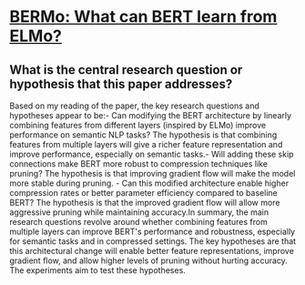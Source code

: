 # [BERMo: What can BERT learn from ELMo?](https://arxiv.org/abs/2110.15802v1)

## What is the central research question or hypothesis that this paper addresses?

Based on my reading of the paper, the key research questions and hypotheses appear to be:- Can modifying the BERT architecture by linearly combining features from different layers (inspired by ELMo) improve performance on semantic NLP tasks? The hypothesis is that combining features from multiple layers will give a richer feature representation and improve performance, especially on semantic tasks.- Will adding these skip connections make BERT more robust to compression techniques like pruning? The hypothesis is that improving gradient flow will make the model more stable during pruning. - Can this modified architecture enable higher compression rates or better parameter efficiency compared to baseline BERT? The hypothesis is that the improved gradient flow will allow more aggressive pruning while maintaining accuracy.In summary, the main research questions revolve around whether combining features from multiple layers can improve BERT's performance and robustness, especially for semantic tasks and in compressed settings. The key hypotheses are that this architectural change will enable better feature representations, improve gradient flow, and allow higher levels of pruning without hurting accuracy. The experiments aim to test these hypotheses.
